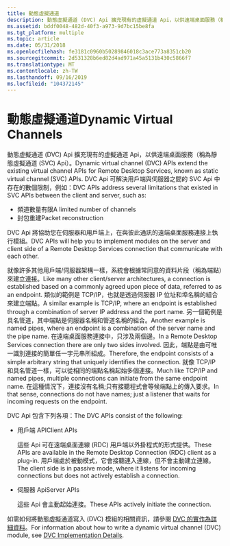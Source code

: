 ```yaml
---
title: 動態虛擬通道
description: 動態虛擬通道 (DVC) Api 擴充現有的虛擬通道 Api，以供遠端桌面服務（稱為靜態虛擬通道 (SVC) Api）。
ms.assetid: bddf0048-482d-40f3-a973-9d7bc15be8fa
ms.tgt_platform: multiple
ms.topic: article
ms.date: 05/31/2018
ms.openlocfilehash: fe3181c0960b50289846018c3ace773a8351cb20
ms.sourcegitcommit: 2d531328b6ed82d4ad971a45a5131b430c5866f7
ms.translationtype: MT
ms.contentlocale: zh-TW
ms.lasthandoff: 09/16/2019
ms.locfileid: "104372145"
---
```

# <a name="dynamic-virtual-channels"></a><span data-ttu-id="8fd45-103">動態虛擬通道</span><span class="sxs-lookup"><span data-stu-id="8fd45-103">Dynamic Virtual Channels</span></span>

<span data-ttu-id="8fd45-104">動態虛擬通道 (DVC) Api 擴充現有的虛擬通道 Api，以供遠端桌面服務（稱為靜態虛擬通道 (SVC) Api）。</span><span class="sxs-lookup"><span data-stu-id="8fd45-104">Dynamic virtual channel (DVC) APIs extend the existing virtual channel APIs for Remote Desktop Services, known as static virtual channel (SVC) APIs.</span></span> <span data-ttu-id="8fd45-105">DVC Api 可解決用戶端與伺服器之間的 SVC Api 中存在的數個限制，例如：</span><span class="sxs-lookup"><span data-stu-id="8fd45-105">DVC APIs address several limitations that existed in SVC APIs between the client and server, such as:</span></span>

-   <span data-ttu-id="8fd45-106">頻道數量有限</span><span class="sxs-lookup"><span data-stu-id="8fd45-106">A limited number of channels</span></span>
-   <span data-ttu-id="8fd45-107">封包重建</span><span class="sxs-lookup"><span data-stu-id="8fd45-107">Packet reconstruction</span></span>

<span data-ttu-id="8fd45-108">DVC Api 將協助您在伺服器和用戶端上，在與彼此通訊的遠端桌面服務連接上執行模組。</span><span class="sxs-lookup"><span data-stu-id="8fd45-108">DVC APIs will help you to implement modules on the server and client side of a Remote Desktop Services connection that communicate with each other.</span></span>

<span data-ttu-id="8fd45-109">就像許多其他用戶端/伺服器架構一樣，系統會根據常同意的資料片段（稱為端點）來建立連接。</span><span class="sxs-lookup"><span data-stu-id="8fd45-109">Like many other client/server architectures, a connection is established based on a commonly agreed upon piece of data, referred to as an endpoint.</span></span> <span data-ttu-id="8fd45-110">類似的範例是 TCP/IP，也就是透過伺服器 IP 位址和埠名稱的組合來建立端點。</span><span class="sxs-lookup"><span data-stu-id="8fd45-110">A similar example is TCP/IP, where an endpoint is established through a combination of server IP address and the port name.</span></span> <span data-ttu-id="8fd45-111">另一個範例是具名管道，其中端點是伺服器名稱和管道名稱的組合。</span><span class="sxs-lookup"><span data-stu-id="8fd45-111">Another example is named pipes, where an endpoint is a combination of the server name and the pipe name.</span></span> <span data-ttu-id="8fd45-112">在遠端桌面服務連接中，只涉及兩個邊。</span><span class="sxs-lookup"><span data-stu-id="8fd45-112">In a Remote Desktop Services connection there are only two sides involved.</span></span> <span data-ttu-id="8fd45-113">因此，端點是由可唯一識別連接的簡單任一字元串所組成。</span><span class="sxs-lookup"><span data-stu-id="8fd45-113">Therefore, the endpoint consists of a simple arbitrary string that uniquely identifies the connection.</span></span> <span data-ttu-id="8fd45-114">就像 TCP/IP 和具名管道一樣，可以從相同的端點名稱起始多個連接。</span><span class="sxs-lookup"><span data-stu-id="8fd45-114">Much like TCP/IP and named pipes, multiple connections can initiate from the same endpoint name.</span></span> <span data-ttu-id="8fd45-115">在這種情況下，連接沒有名稱;只有接聽程式會等候端點上的傳入要求。</span><span class="sxs-lookup"><span data-stu-id="8fd45-115">In that sense, connections do not have names; just a listener that waits for incoming requests on the endpoint.</span></span>

<span data-ttu-id="8fd45-116">DVC Api 包含下列各項：</span><span class="sxs-lookup"><span data-stu-id="8fd45-116">The DVC APIs consist of the following:</span></span>

-   <span data-ttu-id="8fd45-117">用戶端 API</span><span class="sxs-lookup"><span data-stu-id="8fd45-117">Client APIs</span></span>

    <span data-ttu-id="8fd45-118">這些 Api 可在遠端桌面連線 (RDC) 用戶端以外掛程式的形式提供。</span><span class="sxs-lookup"><span data-stu-id="8fd45-118">These APIs are available in the Remote Desktop Connection (RDC) client as a plug-in.</span></span> <span data-ttu-id="8fd45-119">用戶端處於被動模式，它會接聽連入連線，但不會主動建立連線。</span><span class="sxs-lookup"><span data-stu-id="8fd45-119">The client side is in passive mode, where it listens for incoming connections but does not actively establish a connection.</span></span>

-   <span data-ttu-id="8fd45-120">伺服器 Api</span><span class="sxs-lookup"><span data-stu-id="8fd45-120">Server APIs</span></span>

    <span data-ttu-id="8fd45-121">這些 Api 會主動起始連接。</span><span class="sxs-lookup"><span data-stu-id="8fd45-121">These APIs actively initiate the connection.</span></span>

<span data-ttu-id="8fd45-122">如需如何將動態虛擬通道寫入 (DVC) 模組的相關資訊，請參閱 [DVC 的實作為詳細資料](dvc-implementation-details.md)。</span><span class="sxs-lookup"><span data-stu-id="8fd45-122">For information about how to write a dynamic virtual channel (DVC) module, see [DVC Implementation Details](dvc-implementation-details.md).</span></span>

 

 





